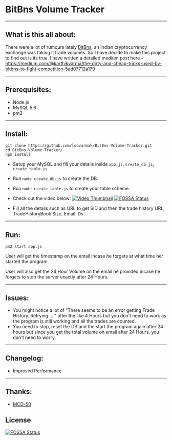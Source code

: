 # BitBns Volume Tracker

----
## What is this all about:
There were a lot of rumours lately [BitBns](http://en.wikipedia.org/wiki/Markdown), an Indian cryptocurrency exchange was faking it trade volumes. So I have decide to make this project to find out is its true.
 I have written a detailed medium post here - https://medium.com/@karthikvarma/the-dirty-and-cheap-tricks-used-by-bitbns-to-fight-competition-5ad07712a179

----
## Prerequisites:
* Node.js
* MySQL 5.6
* pm2

----
## Install:
    git clone https://github.com/leovarmak/BitBns-Volume-Tracker.git
    cd BitBns-Volume-Tracker/
    npm install
* Setup your MySQL and fill your details inside 
    `app.js`, `create_db.js`, `create_table.js`

* Run `node create_db.js` to create the DB.
* Run `node create_table.js` to create your table scheme.

* Check out the video below:
[![Video Thumbnail](https://lh3.googleusercontent.com/dwz3N8undfjUp2oOhH0Xr0X6ZGrCooVHSJfCvhno2JA_JMMAC_Pp85Nurkx1llM63Ni0ssDhSJ5YDw=w2880-h1418-rw "Video Thumbnail")](https://www.youtube.com/watch?v=kJMwJT0AEY0)
[![FOSSA Status](https://app.fossa.io/api/projects/git%2Bgithub.com%2Fleovarmak-koinex%2FBitBns-Volume-Tracker.svg?type=shield)](https://app.fossa.io/projects/git%2Bgithub.com%2Fleovarmak-koinex%2FBitBns-Volume-Tracker?ref=badge_shield)


* Fill all the details such as URL to get SID and then the trade history URL, TradeHistoryBook Size, Email IDs




----
## Run:
    pm2 start app.js

User will get the timestamp on the email incase he forgets at what time her started the program

User will also get the 24 Hour Volume on the email he provided incase he forgets to stop the server exactly after 24 Hours.
 

----
## Issues:
 * You might notice a lot of "There seems to be an error getting Trade History. Retrying ...." after the like 4 Hours but you don't need to work as the program is still working and all the trades are counted.
 * You need to stop, reset the DB and the start the program again after 24 hours but since you get the total volume on email after 24 Hours, you don't need to worry.

----
## Changelog:
* Improved Performance

----
## Thanks:
* [MCD-50](https://github.com/MCD-50)


## License
[![FOSSA Status](https://app.fossa.io/api/projects/git%2Bgithub.com%2Fleovarmak-koinex%2FBitBns-Volume-Tracker.svg?type=large)](https://app.fossa.io/projects/git%2Bgithub.com%2Fleovarmak-koinex%2FBitBns-Volume-Tracker?ref=badge_large)